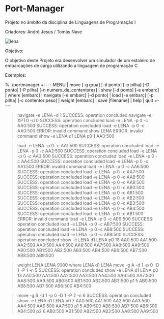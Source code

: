 # Port-Manager

Projeto no âmbito da disciplina de Linguagens de Programação I

Criadores: André Jesus / Tomás Nave

![lena](https://github.com/TomasNave-a22208623/Port-Manager/assets/127102331/86a37fcc-0932-4dd7-a33c-f70a0792d57a)


Objetivo:

O objetivo deste Projeto era desenvolver um simulador de um estaleiro de embarcações de carga utilizando a linguagem de programação C

Exemplos:

% ./portmanager
+---- MENU
| move          [-g grua] [-d ponto] [-p pilha] [-D ponto] [-P pilha] [-n numero_de_contentores]
| show          [-d ponto] [-e embarc]
| where         [embarc]
| navigate      [-e embarc] [-d ponto]
| load          [-e embarc] [-p pilha] [-c contentor:peso]
| weight        [embarc]
| save          [filename]
| help 
| quit 
+----
>navigate -e LENA -d 1
SUCCESS: operation concluded
>navigate -e XPTO -d 0
SUCCESS: operation concluded
>load -e LENA -p 0 -c AA0:500
SUCCESS: operation concluded
>load -e LENA -p 0 -c AA0:500
ERROR: invalid command
>show LENA
ERROR: invalid command
>show -e LENA
d1 LENA
        p0 1 AA0:500 

>load -e LENA -p 0 -c AA1:500
SUCCESS: operation concluded
>load -e LENA -p 0 -c AA2:500
SUCCESS: operation concluded
>load -e LENA -p 0 -c AA3:500
SUCCESS: operation concluded
>load -e LENA -p 0 -c AA4:500
SUCCESS: operation concluded
>load -e LENA -p 0 -c AA1:500
ERROR: invalid command
>load -e LENA -p 0 -c AA6:500
SUCCESS: operation concluded
>load -e LENA -p 0 -c AA7:500
SUCCESS: operation concluded
>load -e LENA -p 0 -c AA8:500
SUCCESS: operation concluded
>load -e LENA -p 0 -c AA9:500
SUCCESS: operation concluded
>load -e LENA -p 0 -c AB0:500
SUCCESS: operation concluded
>load -e LENA -p 0 -c AB1:500
SUCCESS: operation concluded
>load -e LENA -p 0 -c AB2:500
SUCCESS: operation concluded
>load -e LENA -p 0 -c AB3:500
SUCCESS: operation concluded
>load -e LENA -p 0 -c AB4:500
SUCCESS: operation concluded
>load -e LENA -p 0 -c AB1:500
ERROR: invalid command
>load -e LENA -p 0 -c AB6:500
SUCCESS: operation concluded
>load -e LENA -p 0 -c AB7:500
SUCCESS: operation concluded
>load -e LENA -p 0 -c AB8:500
SUCCESS: operation concluded
>load -e LENA -p 0 -c AB9:500
SUCCESS: operation concluded
>show -e LENA
d1 LENA
        p0 18 AA0:500 AA1:500 AA2:500 AA3:500 AA4:500 AA6:500 AA7:500 AA8:500 AA9:500 AB0:500 AB1:500 AB2:500 AB3:500 AB4:500 AB6:500 AB7:500 AB8:500 AB9:500 

>weight LENA
LENA 9000
>where LENA
d1 LENA
>move -g A -d 1 -p 0 -D 1 -P 1 -n 5
SUCCESS: operation concluded
>show -e LENA
d1 LENA
        p0 13 AA0:500 AA1:500 AA2:500 AA3:500 AA4:500 AA6:500 AA7:500 AA8:500 AA9:500 AB0:500 AB1:500 AB2:500 AB3:500 
        p1 5 AB9:500 AB8:500 AB7:500 AB6:500 AB4:500 

>move -g B -d 1 -p 0 -D 1 -P 2 -n 6
SUCCESS: operation concluded
>show -e LENA
d1 LENA
        p0 7 AA0:500 AA1:500 AA2:500 AA3:500 AA4:500 AA6:500 AA7:500 
        p1 5 AB9:500 AB8:500 AB7:500 AB6:500 AB4:500 
        p2 6 AB0:500 AB1:500 AB2:500 AB3:500 AA8:500 AA9:500 

>


